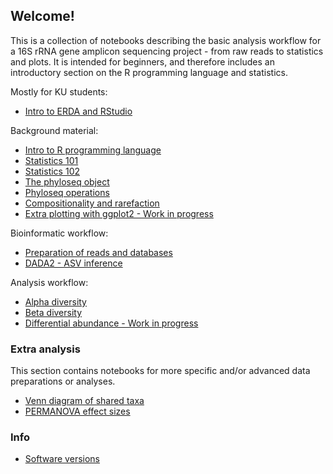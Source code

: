 ## Welcome!

This is a collection of notebooks describing the basic analysis workflow for a 16S rRNA gene amplicon sequencing project - from raw reads to statistics and plots. It is intended for beginners, and therefore includes an introductory section on the R programming language and statistics.

Mostly for KU students:
* [Intro to ERDA and RStudio](html/Rstudio.html)

Background material:
* [Intro to R programming language](html/R.html)
* [Statistics 101](html/stats.html)
* [Statistics 102](html/stats2.html)
* [The phyloseq object](html/phyloseq_object.html)
* [Phyloseq operations](html/phyloseq_operations.html)
* [Compositionality and rarefaction](html/compositionality.html)
* [Extra plotting with ggplot2 - Work in progress](html/ggplot2.html)

Bioinformatic workflow:
* [Preparation of reads and databases](html/prepare.html)
* [DADA2 - ASV inference](html/dada2.html)

Analysis workflow:
* [Alpha diversity](html/alpha.html)
* [Beta diversity](html/beta.html)
* [Differential abundance - Work in progress](html/diff_abund.html)

### Extra analysis
This section contains notebooks for more specific and/or advanced data preparations or analyses. 
* [Venn diagram of shared taxa](html/venn.html)
* [PERMANOVA effect sizes](html/omegasq.html)

### Info
* [Software versions](html/versions.html)


